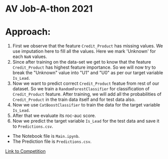 # AV Job-A-thon 2021

# Approach:
1. First we observe that the feature `Credit_Product` has missing values. We use imputation here to fill all the values. Here we mark 'Unknown' for each `NaN` values.
2. Since after training on the data-set we get to know that the feature `Credit_Product` has highest feature importance. So we will now try to break the "Unknown" value into "U1" and "U0" as per our target variable `Is_Lead`.
4. Now we want to predict correct `Credit_Product` featue from rest of our dataset. So we train a `RandomForestClassifier` for classification of `Credit_Product` feature. After training, we will add all the probabilities of `Credit_Product` in the train data itself and for test data also.
5. Now we use `CatBoostClassifier` to train the data for the target variable `Is_Lead`.
6. After that we evaluate its roc-auc score.
7. Now we predict the target variable `Is_Lead` for the test data and save it to `Predictions.csv`.

- The Notebook file is `Main.ipynb`.
- The Prediction file is `Predictions.csv`.


[Link to Competition](https://datahack.analyticsvidhya.com/contest/job-a-thon-2/?utm_source=datahack&utm_medium=Navbar&utm_campaign=Jobathon#LeaderBoard)
